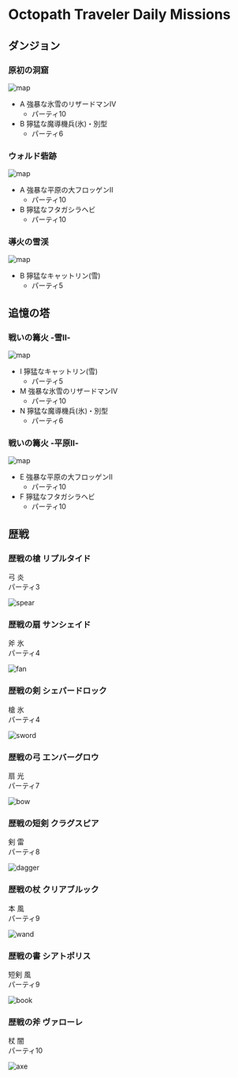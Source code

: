 # Octopath Traveler Daily Missions

## ダンジョン

### 原初の洞窟

![map](https://img.gamewith.jp/img/original_c53e3774b275b328f98db4eb4aa2ef52.jpg)

- A 強暴な氷雪のリザードマンⅣ
  - パーティ10
- B 獰猛な魔導機兵(氷)・別型
  - パーティ6

### ウォルド砦跡

![map](https://img.gamewith.jp/img/original_6d2f51872394a2256ff90a77dc095b64.jpg)

- A 強暴な平原の大フロッゲンⅡ
  - パーティ10
- B 獰猛なフタガシラヘビ
  - パーティ10

### 導火の雪渓

![map](https://img.gamewith.jp/img/original_cb3bc67faf4d7f06789fa5f0629e17e9.jpg)

- B 獰猛なキャットリン(雪)
  - パーティ5

## 追憶の塔

### 戦いの篝火 -雪Ⅱ-

![map](https://img.gamewith.jp/img/original_6d15344857c08709b688d2df22e0689c.jpg)

- I 獰猛なキャットリン(雪)
  - パーティ5
- M 強暴な氷雪のリザードマンⅣ
  - パーティ10
- N 獰猛な魔導機兵(氷)・別型
  - パーティ6

### 戦いの篝火 -平原Ⅱ-

![map](https://img.gamewith.jp/img/original_e89f3ec6e6426d2abff70d716ee148e1.jpg)

- E 強暴な平原の大フロッゲンⅡ
  - パーティ10
- F 獰猛なフタガシラヘビ
  - パーティ10

## 歴戦

### 歴戦の槍 リプルタイド

弓 炎  
パーティ3  

![spear](https://img.gamewith.jp/img/original_955e7bae6d530603d29e1b01db374ba0.jpg)

### 歴戦の扇 サンシェイド

斧 氷  
パーティ4  

![fan](https://img.gamewith.jp/img/original_5b6c677cc68de81e91f5ef030e01d10a.jpg)

### 歴戦の剣 シェパードロック

槍 氷  
パーティ4  

![sword](https://img.gamewith.jp/img/original_7ab846d288f44ad5a0154d2df3098670.jpg)

### 歴戦の弓 エンバーグロウ

扇 光  
パーティ7  

![bow](https://img.gamewith.jp/img/original_f022016ad5b91561b6ca6796b5746c6c.jpg)

### 歴戦の短剣 クラグスピア

剣 雷  
パーティ8  

![dagger](https://img.gamewith.jp/img/original_3ade2bc8ac6140d06431ef6616a36b9e.jpg)

### 歴戦の杖 クリアブルック

本 風  
パーティ9  

![wand](https://img.gamewith.jp/img/original_7675fc080af285b5d0755e7bd2f1ce06.jpg)

### 歴戦の書 シアトポリス

短剣 風  
パーティ9  

![book](https://img.gamewith.jp/img/original_9b456ed4281834eba0bf040b603d0002.jpg)

### 歴戦の斧 ヴァローレ

杖 闇  
パーティ10  

![axe](https://img.gamewith.jp/img/original_3935c69372f86328260e16a2d82f2166.jpg)
